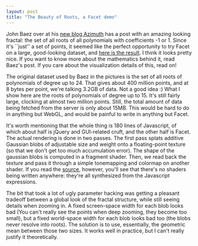 ```yaml
---
layout: post
title: "The Beauty of Roots, a Facet demo"
---
```


John Baez over at his
[new
blog Azimuth](http://johncarlosbaez.wordpress.com/2011/12/11/the-beauty-of-roots/) has a post with an amazing looking fractal: the set of
all roots of all polynomials with coefficients -1 or 1. Since it's
``just'' a set of points, it seemed
like the perfect opportunity to try Facet on a large, good-looking dataset, and
[here
is the result](http://cscheid.github.com/facet/demos/beauty_of_roots.html). I think it looks pretty nice. If you want to know more
about the mathematics behind it, read Baez's post. If you care about
the visualization details of this, read on!

The original dataset used by Baez in the pictures is the set of all
roots of polynomials of degree up to 24. That gives about 400 million
points, and at 8 bytes per point, we're talking 3.2GB of data. Not a
good idea :) What I show here are the roots of polynomials of degree
up to 15. It's still fairly large, clocking at almost two million points.
Still, the total amount of data being fetched from the server is only about
15MB. This would be hard to do in anything but WebGL, and would be
painful to write in anything but Facet. 

It's worth mentioning that the whole thing is 180 lines of Javascript,
of which about half is jQuery and GUI-related cruft, and the other
half is Facet. The actual rendering is done in two passes. The first
pass splats additive Gaussian blobs of adjustable size and weight onto
a floating-point texture (so that we don't get too much accumulation
error). The shape of the gaussian blobs is computed in a fragment
shader. Then, we read back the texture and pass it through a simple
tonemapping and colormap on another shader. If you read the
[source](http://cscheid.github.com/facet/demos/beauty_of_roots.js),
however, you'll see that there's no shaders being written anywhere:
they're all synthesized from the Javascript expressions.

The bit that took a lot of ugly parameter hacking was getting a
pleasant tradeoff between a global look of the fractal structure,
while still seeing details when zooming in. A fixed screen-space width
for each blob looks bad (You can't really see the points when deep
zooming, they become too small), but a fixed world-space width for
each blob looks bad too (the blobs never resolve into roots). The
solution is to use, essentially, the geometric mean between those two
sizes. It works well in practice, but I can't really justify it
theoretically.
